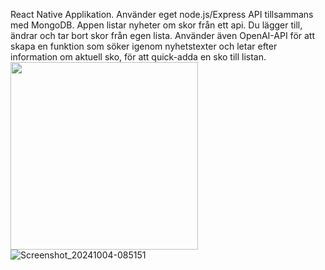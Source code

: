 React Native Applikation.
Använder eget node.js/Express API tillsammans med MongoDB.
Appen listar nyheter om skor från ett api. Du lägger till, ändrar och tar bort skor från egen lista.
Använder även OpenAI-API för att skapa en funktion som söker igenom nyhetstexter och letar efter information om aktuell sko, för att quick-adda en sko till listan.
<img src="![Screenshot_20241004-084912](https://github.com/user-attachments/assets/2054c122-1acc-4179-9c5d-69433b9a0e2d)" width="300" />
![Screenshot_20241004-085151](https://github.com/user-attachments/assets/3fcd4e0d-5321-41d1-b062-0afcf0f9d8fc)
